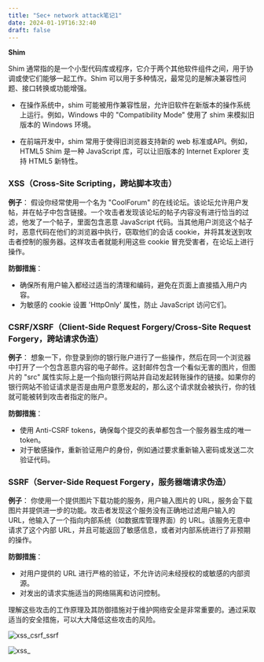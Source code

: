 ```yaml
---
title: "Sec+ network attack笔记1"
date: 2024-01-19T16:32:40
draft: false
---
```


**Shim**

Shim 通常指的是一个小型代码库或程序，它介于两个其他软件组件之间，用于协调或使它们能够一起工作。Shim 可以用于多种情况，最常见的是解决兼容性问题、接口转换或功能增强。

- 在操作系统中，shim 可能被用作兼容性层，允许旧软件在新版本的操作系统上运行。例如，Windows 中的 "Compatibility Mode" 使用了 shim 来模拟旧版本的 Windows 环境。

- 在前端开发中，shim 常用于使得旧浏览器支持新的 web 标准或API。例如，HTML5 Shim 是一种 JavaScript 库，可以让旧版本的 Internet Explorer 支持 HTML5 新特性。



### XSS（Cross-Site Scripting，跨站脚本攻击）

**例子**：
假设你经常使用一个名为 "CoolForum" 的在线论坛。该论坛允许用户发帖，并在帖子中包含链接。一个攻击者发现该论坛的帖子内容没有进行恰当的过滤，他发了一个帖子，里面包含恶意 JavaScript 代码。当其他用户浏览这个帖子时，恶意代码在他们的浏览器中执行，窃取他们的会话 cookie，并将其发送到攻击者控制的服务器。这样攻击者就能利用这些 cookie 冒充受害者，在论坛上进行操作。

**防御措施**：
- 确保所有用户输入都经过适当的清理和编码，避免在页面上直接插入用户内容。
- 为敏感的 cookie 设置 'HttpOnly' 属性，防止 JavaScript 访问它们。

### CSRF/XSRF（Client-Side Request Forgery/Cross-Site Request Forgery，跨站请求伪造）

**例子**：
想象一下，你登录到你的银行账户进行了一些操作，然后在同一个浏览器中打开了一个包含恶意内容的电子邮件。这封邮件包含一个看似无害的图片，但图片的 "src" 属性实际上是一个指向银行网站并自动发起转账操作的链接。如果你的银行网站不验证请求是否是由用户意愿发起的，那么这个请求就会被执行，你的钱就可能被转到攻击者指定的账户。

**防御措施**：
- 使用 Anti-CSRF tokens，确保每个提交的表单都包含一个服务器生成的唯一 token。
- 对于敏感操作，重新验证用户的身份，例如通过要求重新输入密码或发送二次验证代码。

### SSRF（Server-Side Request Forgery，服务器端请求伪造）

**例子**：
你使用一个提供图片下载功能的服务，用户输入图片的 URL，服务会下载图片并提供进一步的功能。攻击者发现这个服务没有正确地过滤用户输入的 URL，他输入了一个指向内部系统（如数据库管理界面）的 URL。该服务无意中请求了这个内部 URL，并且可能返回了敏感信息，或者对内部系统进行了非预期的操作。

**防御措施**：
- 对用户提供的 URL 进行严格的验证，不允许访问未经授权的或敏感的内部资源。
- 对发出的请求实施适当的网络隔离和访问控制。

理解这些攻击的工作原理及其防御措施对于维护网络安全是非常重要的。通过采取适当的安全措施，可以大大降低这些攻击的风险。

![xss_csrf_ssrf](/images/xss_csrf_ssrf.png)

![xss_](/images/xss_.png)